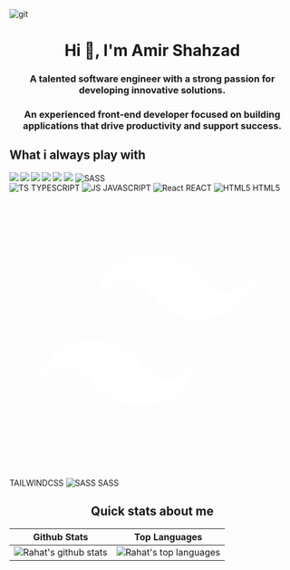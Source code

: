 ![git](https://github.com/user-attachments/assets/a809afd0-8e30-4f4e-aeed-5250686f96d6)

<h1 align="center">Hi 👋, I'm Amir Shahzad</h1>
<h3 align="center">A talented software engineer with a strong passion for developing innovative solutions. </h3>
<h3 align="center"> An experienced front-end developer focused on building applications that drive productivity and support success.</h3>

<h2>What i always play with</h2>
<img align="left" src="https://img.shields.io/badge/typescript-%23007ACC.svg?style=for-the-badge&logo=typescript&logoColor=white" />
<img align="left" src="https://img.shields.io/badge/javascript-%23323330.svg?style=for-the-badge&logo=javascript&logoColor=%23F7DF1E" />
<img src="https://img.shields.io/badge/react-%2320232a.svg?style=for-the-badge&logo=react&logoColor=%2361DAFB" />
<img src="https://img.shields.io/badge/html5-%23E34F26.svg?style=for-the-badge&logo=html5&logoColor=white" />
<img align="left" src="https://img.shields.io/badge/tailwindcss-%2338B2AC.svg?style=for-the-badge&logo=tailwind-css&logoColor=white" />
<img align="left" src="https://img.shields.io/badge/SASS-hotpink.svg?style=for-the-badge&logo=SASS&logoColor=white" />
<img src="https://cdn.jsdelivr.net/gh/devicons/devicon/icons/sass/sass-original.svg" class="w-4 h-4 mr-1" alt="SASS" />
<div class="flex flex-wrap gap-2 bg-gray-900 p-4">
  <span class="bg-blue-600 text-white text-xs font-semibold px-2.5 py-1 rounded flex items-center">
    <img src="https://cdn.jsdelivr.net/gh/devicons/devicon/icons/typescript/typescript-original.svg" class="w-4 h-4 mr-1" alt="TS" />
    TYPESCRIPT
  </span>
  <span class="bg-yellow-600 text-white text-xs font-semibold px-2.5 py-1 rounded flex items-center">
    <img src="https://cdn.jsdelivr.net/gh/devicons/devicon/icons/javascript/javascript-original.svg" class="w-4 h-4 mr-1" alt="JS" />
    JAVASCRIPT
  </span>
  <span class="bg-gray-800 text-white text-xs font-semibold px-2.5 py-1 rounded flex items-center">
    <img src="https://cdn.jsdelivr.net/gh/devicons/devicon/icons/react/react-original.svg" class="w-4 h-4 mr-1" alt="React" />
    REACT
  </span>
  <span class="bg-orange-600 text-white text-xs font-semibold px-2.5 py-1 rounded flex items-center">
    <img src="https://cdn.jsdelivr.net/gh/devicons/devicon/icons/html5/html5-original.svg" class="w-4 h-4 mr-1" alt="HTML5" />
    HTML5
  </span>
  <span class="bg-teal-600 text-white text-xs font-semibold px-2.5 py-1 rounded flex items-center">
  <svg xmlns="http://www.w3.org/2000/svg" viewBox="0 0 48 48" fill="white" class="w-4 h-4 mr-1">
    <path d="M24.012 10.33c-4.665 0-7.946 2.54-9.843 7.622 1.967-2.54 4.064-3.57 6.29-3.092 1.368.294 2.347 1.295 3.5 2.476 1.793 1.823 3.81 3.874 7.857 3.874 4.666 0 7.946-2.54 9.844-7.622-1.967 2.54-4.065 3.57-6.29 3.092-1.368-.294-2.347-1.295-3.5-2.476-1.793-1.823-3.81-3.874-7.857-3.874zM14.17 24.886c-4.666 0-7.946 2.54-9.843 7.622 1.966-2.54 4.064-3.57 6.29-3.092 1.368.294 2.346 1.295 3.5 2.476 1.793 1.823 3.81 3.874 7.857 3.874 4.665 0 7.946-2.54 9.843-7.622-1.966 2.54-4.064 3.57-6.29 3.092-1.368-.294-2.346-1.295-3.5-2.476-1.793-1.823-3.81-3.874-7.857-3.874z"/>
  </svg>
  TAILWINDCSS
</span>
  <span class="bg-pink-500 text-white text-xs font-semibold px-2.5 py-1 rounded flex items-center">
    <img src="https://cdn.jsdelivr.net/gh/devicons/devicon/icons/sass/sass-original.svg" class="w-4 h-4 mr-1" alt="SASS" />
    SASS
  </span>
</div>

<!-- <img align="left" src="https://img.shields.io/badge/node.js-6DA55F?style=for-the-badge&logo=node.js&logoColor=white" /> -->
<!-- <img align="left" src="https://img.shields.io/badge/python-3670A0?style=for-the-badge&logo=python&logoColor=ffdd54" /> -->
<!-- <img align="left" src="https://img.shields.io/badge/react_native-%2320232a.svg?style=for-the-badge&logo=react&logoColor=%2361DAFB" /> -->
<!-- <img align="left" src="https://img.shields.io/badge/Next-black?style=for-the-badge&logo=next.js&logoColor=white" /> -->
<!-- <img align="left" src="https://img.shields.io/badge/deno%20js-000000?style=for-the-badge&logo=deno&logoColor=white" /> -->
<!-- <img align="left" src="https://img.shields.io/badge/MongoDB-%234ea94b.svg?style=for-the-badge&logo=mongodb&logoColor=white" /> -->
<!-- <img align="left" src="https://img.shields.io/badge/express.js-%23404d59.svg?style=for-the-badge&logo=express&logoColor=%2361DAFB" /> -->
<!-- <img align="left" src="https://img.shields.io/badge/expo-1C1E24?style=for-the-badge&logo=expo&logoColor=#D04A37" /> -->
<!-- <img align="left" src="https://img.shields.io/badge/Socket.io-black?style=for-the-badge&logo=socket.io&badgeColor=010101" /> -->
<!-- <img src="https://img.shields.io/badge/redis-%23DD0031.svg?style=for-the-badge&logo=redis&logoColor=white" /> -->
<!-- <img align="left" src="https://img.shields.io/badge/postgres-%23316192.svg?style=for-the-badge&logo=postgresql&logoColor=white" /> -->
<!-- <img align="left" src="https://img.shields.io/badge/AWS-%23FF9900.svg?style=for-the-badge&logo=amazon-aws&logoColor=white" /> -->
<!-- <img align="left" src="https://img.shields.io/badge/GoogleCloud-%234285F4.svg?style=for-the-badge&logo=google-cloud&logoColor=white" /> -->
<!-- <img src="https://img.shields.io/badge/Stripe-626CD9?style=for-the-badge&logo=Stripe&logoColor=white" /> -->

<!-- <h2>What i sometimes play with</h2>
<img align="left" src="https://img.shields.io/badge/swift-F54A2A?style=for-the-badge&logo=swift&logoColor=white" />
<img align="left" src="https://img.shields.io/badge/go-%2300ADD8.svg?style=for-the-badge&logo=go&logoColor=white" />
<img align="left" src="https://img.shields.io/badge/nginx-%23009639.svg?style=for-the-badge&logo=nginx&logoColor=white" /> -->
<!-- <img align="left" src="https://img.shields.io/badge/terraform-%235835CC.svg?style=for-the-badge&logo=terraform&logoColor=white" />
<img src="https://img.shields.io/badge/-GraphQL-E10098?style=for-the-badge&logo=graphql&logoColor=white" />
<img align="left" src="https://img.shields.io/badge/kubernetes-%23326ce5.svg?style=for-the-badge&logo=kubernetes&logoColor=white" />
<img align="left" src="https://img.shields.io/badge/vuejs-%2335495e.svg?style=for-the-badge&logo=vuedotjs&logoColor=%234FC08D" />
<img align="left" src="https://img.shields.io/badge/docker-%230db7ed.svg?style=for-the-badge&logo=docker&logoColor=white" /> -->
<!-- <img align="left" src="https://img.shields.io/badge/django-%23092E20.svg?style=for-the-badge&logo=django&logoColor=white" />
<img src="https://img.shields.io/badge/Electron-191970?style=for-the-badge&logo=Electron&logoColor=white" />
<img align="left" src="https://img.shields.io/badge/tailwindcss-%2338B2AC.svg?style=for-the-badge&logo=tailwind-css&logoColor=white" />
<img align="left" src="https://img.shields.io/badge/firebase-%23039BE5.svg?style=for-the-badge&logo=firebase" />
<img src="https://img.shields.io/badge/heroku-%23430098.svg?style=for-the-badge&logo=heroku&logoColor=white" /> -->

<h2 align="center">Quick stats about me</h2>

| Github Stats                                                                                                                                                                                     | Top Languages                                                                                                                                                                                                               |
| ------------------------------------------------------------------------------------------------------------------------------------------------------------------------------------------------ | --------------------------------------------------------------------------------------------------------------------------------------------------------------------------------------------------------------------------- |
| ![Rahat's github stats](https://github-readme-stats.vercel.app/api?username=Amir00786&show_icons=true&title_color=f6c32c&icon_color=f6c32c&text_color=9f9f9f&bg_color=151515&count_private=true) | ![Rahat's top languages](https://github-readme-stats.vercel.app/api/top-langs/?username=Amir00786&show_icons=true&title_color=f6c32c&icon_color=f6c32c&text_color=9f9f9f&bg_color=151515&count_private=true&layout=compact) |
